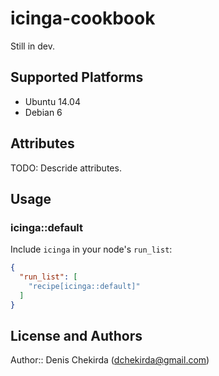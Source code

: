 # icinga-cookbook
Still in dev.

## Supported Platforms
* Ubuntu 14.04
* Debian 6

## Attributes

TODO: Descride attributes.

## Usage

### icinga::default

Include `icinga` in your node's `run_list`:

```json
{
  "run_list": [
    "recipe[icinga::default]"
  ]
}
```

## License and Authors

Author:: Denis Chekirda (<dchekirda@gmail.com>)